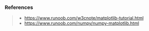 ### References
> * https://www.runoob.com/w3cnote/matplotlib-tutorial.html
> * https://www.runoob.com/numpy/numpy-matplotlib.html